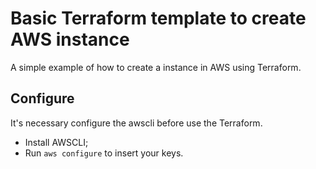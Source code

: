 # Basic Terraform template to create AWS instance

A simple example of how  to create a instance in AWS using Terraform.

## Configure

It's necessary configure the awscli before use the Terraform.

* Install AWSCLI;
* Run `aws configure` to insert your keys.